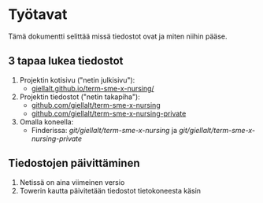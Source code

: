 Työtavat
========

Tämä dokumentti selittää missä tiedostot ovat ja miten niihin pääse.

## 3 tapaa lukea tiedostot

1. Projektin kotisivu ("netin julkisivu"):
    - [giellalt.github.io/term-sme-x-nursing/](https://giellalt.github.io/term-sme-x-nursing/)
2. Projektin tiedostot ("netin takapiha"):
    - [github.com/giellalt/term-sme-x-nursing](https://github.com/giellalt/term-sme-x-nursing)
    - [github.com/giellalt/term-sme-x-nursing-private](https://github.com/giellalt/term-sme-x-nursing-private)
3. Omalla koneella:
    - Finderissa: *git/giellalt/term-sme-x-nursing* ja *git/giellalt/term-sme-x-nursing-private*


## Tiedostojen päivittäminen

1. Netissä on aina viimeinen versio
2. Towerin kautta päivitetään tiedostot tietokoneesta käsin


